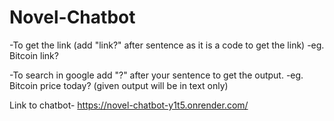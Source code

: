 # Novel-Chatbot

-To get the link (add "link?" after sentence as it is a code to get the link)
-eg. Bitcoin link?

-To search in google add "?" after your sentence to get the output.
-eg. Bitcoin price today? (given output will be in text only)

Link to chatbot- https://novel-chatbot-y1t5.onrender.com/
